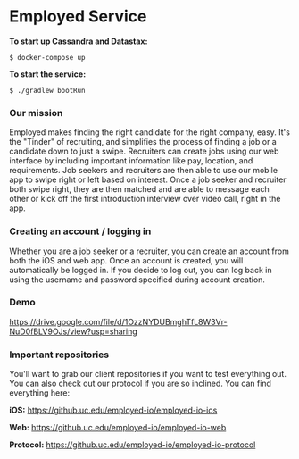# Employed Service

**To start up Cassandra and Datastax:**
```
$ docker-compose up
```

**To start the service:**
```
$ ./gradlew bootRun
```

### Our mission
Employed makes finding the right candidate for the right company, easy. It's the "Tinder" of recruiting, and simplifies the process of finding a job or a candidate down to just a swipe. Recruiters can create jobs using our web interface by including important information like pay, location, and requirements. Job seekers and recruiters are then able to use our mobile app to swipe right or left based on interest. Once a job seeker and recruiter both swipe right, they are then matched and are able to message each other or kick off the first introduction interview over video call, right in the app.

### Creating an account / logging in
Whether you are a job seeker or a recruiter, you can create an account from both the iOS and web app. Once an account is created, you will automatically be logged in. If you decide to log out, you can log back in using the username and password specified during account creation.

### Demo
https://drive.google.com/file/d/1OzzNYDUBmghTfL8W3Vr-NuD0fBLV9OJs/view?usp=sharing

### Important repositories
You'll want to grab our client repositories if you want to test everything out. You can also check out our protocol if you are so inclined. You can find everything here:

**iOS:**
https://github.uc.edu/employed-io/employed-io-ios

**Web:**
https://github.uc.edu/employed-io/employed-io-web

**Protocol:**
https://github.uc.edu/employed-io/employed-io-protocol
